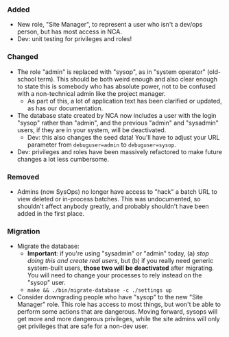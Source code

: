### Added

- New role, "Site Manager", to represent a user who isn't a dev/ops person, but
  has most access in NCA.
- Dev: unit testing for privileges and roles!

### Changed

- The role "admin" is replaced with "sysop", as in "system operator"
  (old-school term). This should be both weird enough and also clear enough to
  state this is somebody who has absolute power, not to be confused with a
  non-technical admin like the project manager.
  - As part of this, a lot of application text has been clarified or updated,
    as has our documentation.
- The database state created by NCA now includes a user with the login "sysop"
  rather than "admin", and the previous "admin" and "sysadmin" users, if they
  are in your system, will be deactivated.
  - Dev: this also changes the seed data! You'll have to adjust your URL
    parameter from `debuguser=admin` to `debuguser=sysop`.
- Dev: privileges and roles have been massively refactored to make future
  changes a lot less cumbersome.

### Removed

- Admins (now SysOps) no longer have access to "hack" a batch URL to view
  deleted or in-process batches. This was undocumented, so shouldn't affect
  anybody greatly, and probably shouldn't have been added in the first place.

### Migration

- Migrate the database:
  - **Important**: if you're using "sysadmin" or "admin" today, (a) *stop doing
    this and create real users*, but (b) if you really need generic
    system-built users, **those two will be deactivated** after migrating. You
    will need to change your processes to rely instead on the "sysop" user.
  - `make && ./bin/migrate-database -c ./settings up`
- Consider downgrading people who have "sysop" to the new "Site Manager" role.
  This role has access to most things, but won't be able to perform some
  actions that are dangerous. Moving forward, sysops will get more and more
  dangerous privileges, while the site admins will only get privileges that
  are safe for a non-dev user.
